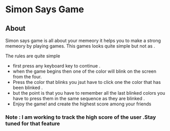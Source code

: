 <h1>Simon Says Game</h1>

<h2>About</h2>
<p>Simon says game is all about your memeory it helps you to make a strong memeory by playing games. This games looks quite simple but not as .</p>

<Rules>
The rules are quite simple 
<ul>
  <li>first press any keyboard key to continue .</li>
  <li>when the game begins then one of the color will blink on the screen from the four.</li>
  <li>Press the color that blinks you jsut have to click one the color that has been blinked .</li>
  <li>but the point is that you have to remember all the last blinked colors you have to press them in the same sequence as they are blinked .</li>
  <li>Enjoy the game! and create the highest score among your friends</li>
</ul>

<h3>Note : I am working to track the high score of the user .Stay tuned for that feature</h3>
